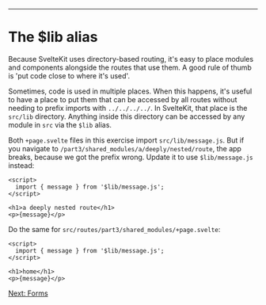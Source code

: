 ------
# **The $lib alias**
Because SvelteKit uses directory-based routing, it's easy to place modules and components alongside the routes that use them. A good rule of thumb is 'put code close to where it's used'. 

Sometimes, code is used in multiple places. When this happens, it's useful to have a place to put them that can be accessed by all routes without needing to prefix imports with `../../../../`. In SvelteKit, that place is the `src/lib` directory. Anything inside this directory can be accessed by any module in `src` via the `$lib` alias.

Both `+page.svelte` files in this exercise import <code data-file="src/lib/message.js">src/lib/message.js</code>. But if you navigate to `/part3/shared_modules/a/deeply/nested/route`, the app breaks, because we got the prefix wrong. Update it to use `$lib/message.js` instead:
```svelte title="src/routes/part3/shared_modules/a/deeply/nested/route/+page.svelte" "'$lib/message.js'"
<script>
  import { message } from '$lib/message.js';
</script>

<h1>a deeply nested route</h1>
<p>{message}</p>
```
Do the same for <code data-file="src/routes/part3/shared_modules/+page.svelte">src/routes/part3/shared_modules/+page.svelte</code>:
```svelte title="src/routes/part3/shared_modules/+page.svelte" "'$lib/message.js'"
<script>
  import { message } from '$lib/message.js';
</script>

<h1>home</h1>
<p>{message}</p>
```

[Next: Forms](http://localhost:5173/part3/forms/form-element)